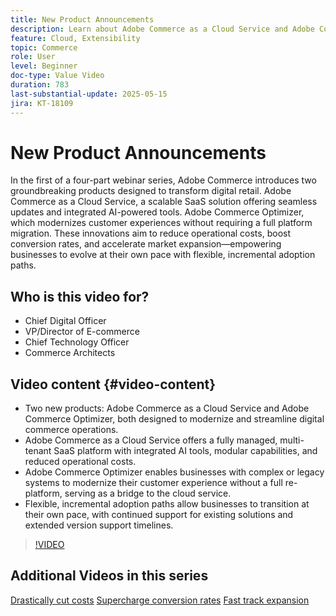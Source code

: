 ```yaml
---
title: New Product Announcements
description: Learn about Adobe Commerce as a Cloud Service and Adobe Commerce Optimizer.
feature: Cloud, Extensibility
topic: Commerce
role: User
level: Beginner
doc-type: Value Video
duration: 783
last-substantial-update: 2025-05-15
jira: KT-18109
---
```


# New Product Announcements

In the first of a four-part webinar series, Adobe Commerce introduces two groundbreaking products designed to transform digital retail. Adobe Commerce as a Cloud Service, a scalable SaaS solution offering seamless updates and integrated AI-powered tools.  Adobe Commerce Optimizer, which modernizes customer experiences without requiring a full platform migration. These innovations aim to reduce operational costs, boost conversion rates, and accelerate market expansion—empowering businesses to evolve at their own pace with flexible, incremental adoption paths.

## Who is this video for?

* Chief Digital Officer
* VP/Director of E-commerce 
* Chief Technology Officer
* Commerce Architects 

## Video content {#video-content}

* Two new products: Adobe Commerce as a Cloud Service and Adobe Commerce Optimizer, both designed to modernize and streamline digital commerce operations.
* Adobe Commerce as a Cloud Service offers a fully managed, multi-tenant SaaS platform with integrated AI tools, modular capabilities, and reduced operational costs.
* Adobe Commerce Optimizer enables businesses with complex or legacy systems to modernize their customer experience without a full re-platform, serving as a bridge to the cloud service.
* Flexible, incremental adoption paths allow businesses to transition at their own pace, with continued support for existing solutions and extended version support timelines.

>[!VIDEO](https://video.tv.adobe.com/v/3458484/?learn=on&enablevpops)

## Additional Videos in this series

[Drastically cut costs](./drastically-cut-costs.md) 
[Supercharge conversion rates](./supercharge-conversion-rates.md)
[Fast track expansion](fast-track-expansion.md)
